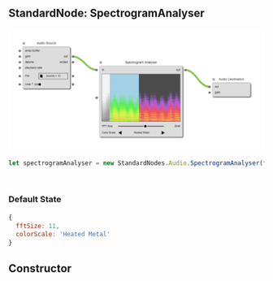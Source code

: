## StandardNode: SpectrogramAnalyser

<img class="zoomable" alt="SpectrogramAnalyser standard node" src="/images/standard-nodes/audio/spectrogram-analyser.png" />

<Hierarchy :extend="{name: 'Node', link: '../../api/classes/node.html'}" />
<br/>

```js
let spectrogramAnalyser = new StandardNodes.Audio.SpectrogramAnalyser(flow);
```

<br/>

### Default State

```js
{
  fftSize: 11,
  colorScale: 'Heated Metal'
}
```

## Constructor

<Method type="method">
  <template v-slot:signature>
    new SpectrogramAnalyser(<strong>flow: </strong><em><Ref to="../../api/classes/flow">Flow</Ref></em>,
    <strong>options?: </strong><em><Ref to="../../api/interfaces/node-creator-options">NodeCreatorOptions</Ref></em>):
    <em><Ref to="#standardnode-spectrogramanalyser">SpectrogramAnalyser</Ref></em>
  </template>
  <template v-slot:params>
    <Param name="flow">
      <em><Ref to="../../api/classes/flow">Flow</Ref></em>
    </Param>
    <Param name="options?">
      <em><Ref to="../../api/interfaces/node-creator-options">NodeCreatorOptions</Ref></em>
      <template v-slot:default-value>
        <em>{}</em>
      </template>
    </Param>
  </template>
</Method>
